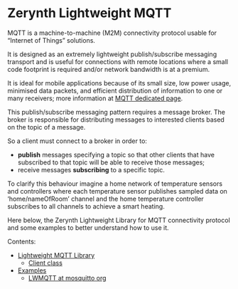 # Zerynth Lightweight MQTT

MQTT is a machine-to-machine (M2M) connectivity protocol usable for “Internet of Things” solutions.

It is designed as an extremely lightweight publish/subscribe messaging transport and is useful for connections with remote locations where a small code footprint is required and/or network bandwidth is at a premium.

It is ideal for mobile applications because of its small size, low power usage, minimised data packets, and efficient distribution of information to one or many receivers; more information at [MQTT dedicated page](http://mqtt.org/).

This publish/subscribe messaging pattern requires a message broker. The broker is responsible for distributing messages to interested clients based on the topic of a message.

So a client must connect to a broker in order to:


* **publish** messages specifying a topic so that other clients that have subscribed to that topic will be able to receive those messages;
* receive messages **subscribing** to a specific topic.

To clarify this behaviour imagine a home network of temperature sensors and controllers where each temperature sensor publishes sampled data on ‘home/nameOfRoom’ channel and the home temperature controller subscribes to all channels to achieve a smart heating.

Here below, the Zerynth Lightweight Library for MQTT connectivity protocol and some examples to better understand how to use it.

Contents:


* [Lightweight MQTT Library](/latest/reference/libs/zerynth/lwmqtt/docs/mqtt/)
    * [Client class](/latest/reference/libs/zerynth/lwmqtt/docs/mqtt/#client-class)
* [Examples](/latest/reference/libs/zerynth/lwmqtt/docs/examples/)
    * [LWMQTT at mosquitto org](/latest/reference/libs/zerynth/lwmqtt/docs/examples/#lwmqtt-at-mosquittoorg)

